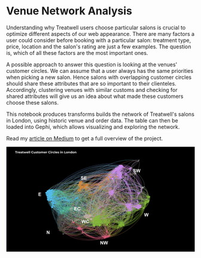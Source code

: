 # Venue Network Analysis

Understanding why Treatwell users choose particular salons is crucial to optimize different aspects of our web appearance. There are many factors a user could consider before booking with a particular salon: treatment type, price, location and the salon's rating are just a few examples. The question is, which of all these factors are the most important ones.

A possible approach to answer this question is looking at the venues' customer circles. We can assume that a user always has the same priorities when picking a new salon. Hence salons with overlapping customer circles should share these attributes that are so important to their clienteles. Accordingly, clustering venues with similar customs and checking for shared attributes will give us an idea about what made these customers choose these salons.

This notebook produces transforms builds the network of Treatwell's salons in London, using historic venue and order data. The table can then be loaded into Gephi, which allows visualizing and exploring the network.

Read my [article on Medium](link) to get a full overview of the project.

![Treatwell's Salon Network in London](readme/venue_network.png)

